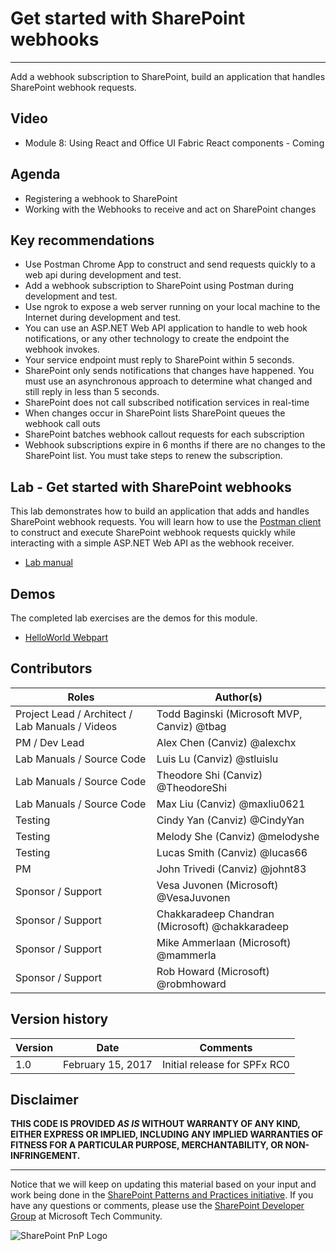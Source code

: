 # Get started with SharePoint webhooks #

----------

Add a webhook subscription to SharePoint, build an application that handles SharePoint webhook requests.

## Video ##
- Module 8: Using React and Office UI Fabric React components - Coming

## Agenda ##
- Registering a webhook to SharePoint
- Working with the Webhooks to receive and act on SharePoint changes

## Key recommendations ##
- Use Postman Chrome App to construct and send requests quickly to a web api during development and test.
- Add a webhook subscription to SharePoint using Postman during development and test.
- Use ngrok to expose a web server running on your local machine to the Internet during development and test.
- You can use an ASP.NET Web API application to handle to web hook notifications, or any other technology to create the endpoint the webhook invokes.
- Your service endpoint must reply to SharePoint within 5 seconds.
- SharePoint only sends notifications that changes have happened.  You must use an asynchronous approach to determine what changed and still reply in less than 5 seconds.
- SharePoint does not call subscribed notification services in real-time
- When changes occur in SharePoint lists SharePoint queues the webhook call outs
- SharePoint batches webhook callout requests for each subscription
- Webhook subscriptions expire in 6 months if there are no changes to the SharePoint list.  You must take steps to renew the subscription.

## Lab - Get started with SharePoint webhooks ##
This lab demonstrates how to build an application that adds and handles SharePoint webhook requests. You will learn how to use the [Postman client](https://www.getpostman.com/) to construct and execute SharePoint webhook requests quickly while interacting with a simple ASP.NET Web API as the webhook receiver.

- [Lab manual](./Lab.md)

## Demos ##
The completed lab exercises are the demos for this module. 

- [HelloWorld Webpart](./Demos/SPWebhooksReceiver)

## Contributors ##

| Roles                                    			| Author(s)                                			|
| -------------------------------------------------	| ------------------------------------------------- |
| Project Lead / Architect / Lab Manuals / Videos   | Todd Baginski (Microsoft MVP, Canviz) @tbag		|
| PM / Dev Lead                            			| Alex Chen (Canviz) @alexchx  						|
| Lab Manuals / Source Code                			| Luis Lu (Canviz) @stluislu   						|
| Lab Manuals / Source Code                			| Theodore Shi (Canviz) @TheodoreShi				|
| Lab Manuals / Source Code                			| Max Liu (Canviz) @maxliu0621 						|
| Testing                                  			| Cindy Yan (Canviz) @CindyYan     					|
| Testing                                  			| Melody She (Canviz) @melodyshe   					|
| Testing                                  			| Lucas Smith (Canviz) @lucas66   					|
| PM                                       			| John Trivedi (Canviz) @johnt83      				|
| Sponsor / Support                        			| Vesa Juvonen (Microsoft) @VesaJuvonen   			|
| Sponsor / Support                        			| Chakkaradeep Chandran (Microsoft) @chakkaradeep   |
| Sponsor / Support                        			| Mike Ammerlaan (Microsoft) @mammerla         		|
| Sponsor / Support                        			| Rob Howard (Microsoft) @robmhoward      			|

## Version history ##

| Version | Date          		| Comments                     |
| ------- | ------------------- | ---------------------------- |
| 1.0     | February 15, 2017 	| Initial release for SPFx RC0 |

## Disclaimer ##
**THIS CODE IS PROVIDED *AS IS* WITHOUT WARRANTY OF ANY KIND, EITHER EXPRESS OR IMPLIED, INCLUDING ANY IMPLIED WARRANTIES OF FITNESS FOR A PARTICULAR PURPOSE, MERCHANTABILITY, OR NON-INFRINGEMENT.**

----------

Notice that we will keep on updating this material based on your input and work being done in the [SharePoint Patterns and Practices initiative](http://aka.ms/sppnp). If you have any questions or comments, please use the [SharePoint Developer Group](http://aka.ms/sppnp-community) at Microsoft Tech Community.

![SharePoint PnP Logo](https://devofficecdn.azureedge.net/media/Default/PnP/sppnp.png)
